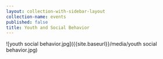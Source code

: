 ```yaml
---
layout: collection-with-sidebar-layout
collection-name: events
published: false
title: Youth and Social Behavior
---
```

![youth social behavior.jpg]({{site.baseurl}}/media/youth social behavior.jpg)
